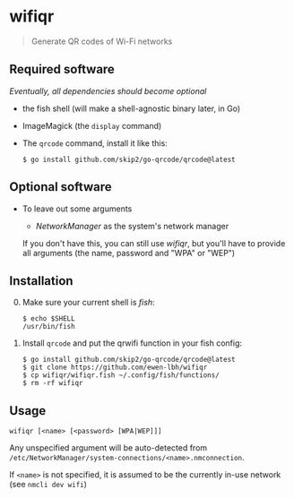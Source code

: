 # wifiqr

> Generate QR codes of Wi-Fi networks

## Required software

_Eventually, all dependencies should become optional_

- the fish shell (will make a shell-agnostic binary later, in Go)

- ImageMagick (the `display` command)

- The `qrcode` command, install it like this:
  
  ```shell
  $ go install github.com/skip2/go-qrcode/qrcode@latest
  ```

## Optional software

- To leave out some arguments
  
  - _NetworkManager_ as the system's network manager
  
  If you don't have this, you can still use _wifiqr_, but you'll have to provide all arguments (the name, password and "WPA" or "WEP")

## Installation

0. Make sure your current shell is _fish_:
   ```shell
   $ echo $SHELL
   /usr/bin/fish
   ```
1. Install `qrcode` and put the qrwifi function in your fish config:
   ```shell
   $ go install github.com/skip2/go-qrcode/qrcode@latest
   $ git clone https://github.com/ewen-lbh/wifiqr
   $ cp wifiqr/wifiqr.fish ~/.config/fish/functions/
   $ rm -rf wifiqr
   ```

## Usage

```
wifiqr [<name> [<password> [WPA|WEP]]]
```

Any unspecified argument will be auto-detected from `/etc/NetworkManager/system-connections/<name>.nmconnection`.

If `<name>` is not specified, it is assumed to be the currently in-use network (see `nmcli dev wifi`)


